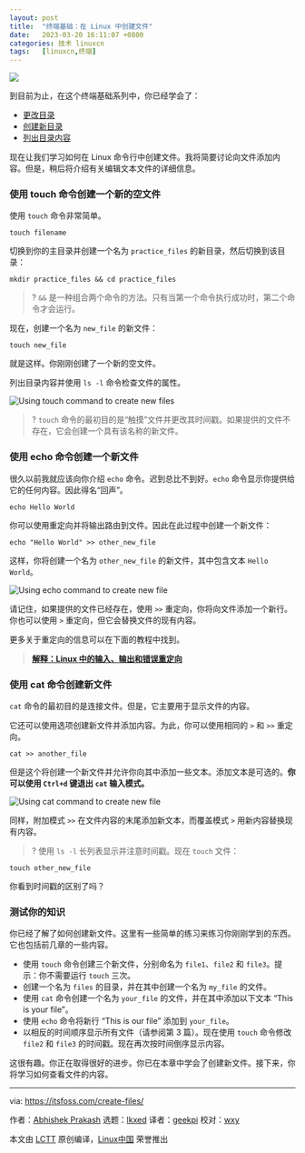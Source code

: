 ```yaml
---
layout: post
title:	"终端基础：在 Linux 中创建文件"
date:	2023-03-20 16:11:07 +0800 
categories:	技术 linuxcn 
tags:	[linuxcn,终端]
---
```



![](/Asserts/Images//attachment/album/202303/20/161045uuejvexqrfrurkwn.jpg)


到目前为止，在这个终端基础系列中，你已经学会了：


* [更改目录](https://itsfoss.com/change-directories/)
* [创建新目录](https://itsfoss.com/make-directories/)
* [列出目录内容](https://itsfoss.com/list-directory-content/)


现在让我们学习如何在 Linux 命令行中创建文件。我将简要讨论向文件添加内容。但是，稍后将介绍有关编辑文本文件的详细信息。


### 使用 touch 命令创建一个新的空文件


使用 `touch` 命令非常简单。



```
touch filename

```

切换到你的主目录并创建一个名为 `practice_files` 的新目录，然后切换到该目录：



```
mkdir practice_files && cd practice_files

```


> 
> ? `&&` 是一种组合两个命令的方法。只有当第一个命令执行成功时，第二个命令才会运行。
> 
> 
> 


现在，创建一个名为 `new_file` 的新文件：



```
touch new_file

```

就是这样。你刚刚创建了一个新的空文件。


列出目录内容并使用 `ls -l` 命令检查文件的属性。


![Using touch command to create new files](/Asserts/Images//attachment/album/202303/20/161107junjqjkc1vrkvkcc.svg)



> 
> ? `touch` 命令的最初目的是“触摸”文件并更改其时间戳。如果提供的文件不存在，它会创建一个具有该名称的新文件。
> 
> 
> 


### 使用 echo 命令创建一个新文件


很久以前我就应该向你介绍 `echo` 命令。迟到总比不到好。`echo` 命令显示你提供给它的任何内容。因此得名“回声”。



```
echo Hello World

```

你可以使用重定向并将输出路由到文件。因此在此过程中创建一个新文件：



```
echo "Hello World" >> other_new_file

```

这样，你将创建一个名为 `other_new_file` 的新文件，其中包含文本 `Hello World`。


![Using echo command to create new file](/Asserts/Images//attachment/album/202303/20/161108e7t5ezule5r3lebl.svg)


请记住，如果提供的文件已经存在，使用 `>>` 重定向，你将向文件添加一个新行。你也可以使用 `>` 重定向，但它会替换文件的现有内容。


更多关于重定向的信息可以在下面的教程中找到。



> 
> **[解释：Linux 中的输入、输出和错误重定向](https://linuxhandbook.com/redirection-linux/?ref=its-foss)**
> 
> 
> 


### 使用 cat 命令创建新文件


`cat` 命令的最初目的是连接文件。但是，它主要用于显示文件的内容。


它还可以使用选项创建新文件并添加内容。为此，你可以使用相同的 `>` 和 `>>` 重定向。



```
cat >> another_file

```

但是这个将创建一个新文件并允许你向其中添加一些文本。添加文本是可选的。**你可以使用 `Ctrl+d` 键退出 `cat` 输入模式。**


![Using cat command to create new file](/Asserts/Images//attachment/album/202303/20/161109ejcfqrjecuttteb9.svg)


同样，附加模式 `>>` 在文件内容的末尾添加新文本，而覆盖模式 `>` 用新内容替换现有内容。



> 
> ?️ 使用 `ls -l` 长列表显示并注意时间戳。现在 `touch` 文件：
> 
> 
> 



```
touch other_new_file

```

你看到时间戳的区别了吗？


### 测试你的知识


你已经了解了如何创建新文件。这里有一些简单的练习来练习你刚刚学到的东西。它也包括前几章的一些内容。


* 使用 `touch` 命令创建三个新文件，分别命名为 `file1`、`file2` 和 `file3`。提示：你不需要运行 `touch` 三次。
* 创建一个名为 `files` 的目录，并在其中创建一个名为 `my_file` 的文件。
* 使用 `cat` 命令创建一个名为 `your_file` 的文件，并在其中添加以下文本 “This is your file”。
* 使用 `echo` 命令将新行 “This is our file” 添加到 `your_file`。
* 以相反的时间顺序显示所有文件（请参阅第 3 篇）。现在使用 `touch` 命令修改 `file2` 和 `file3` 的时间戳。现在再次按时间倒序显示内容。


这很有趣。你正在取得很好的进步。你已在本章中学会了创建新文件。接下来，你将学习如何查看文件的内容。




---


via: <https://itsfoss.com/create-files/>


作者：[Abhishek Prakash](https://itsfoss.com/author/abhishek/) 选题：[lkxed](https://github.com/lkxed/) 译者：[geekpi](https://github.com/geekpi) 校对：[wxy](https://github.com/wxy)


本文由 [LCTT](https://github.com/LCTT/TranslateProject) 原创编译，[Linux中国](https://linux.cn/) 荣誉推出
